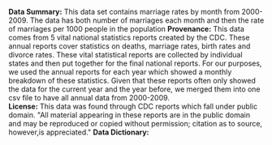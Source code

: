 **Data Summary:**
This data set contains marriage rates by month from 2000-2009. The data has both number of marriages each month and then the rate of marriages per 1000 people in the population 
**Provenance:** 
This data comes from 5 vital national statistics reports created by the CDC.  These annual reports cover statistics on deaths, marriage rates, birth rates and divorce rates. These vital statistical reports are collected by individual states and then put together for the final national reports. For our purposes, we used the annual reports for each year which showed a monthly breakdown of these statistics. Given that these reports often only showed the data for the current year and the year before, we merged them into one csv file to have all annual data from 2000-2009.  
**License:** 
This data was found through CDC reports which fall under public domain. "All material appearing in these reports are in the public domain and may be
reproduced or copied without permission; citation as to source, however,is appreciated." 
**Data Dictionary:** 



